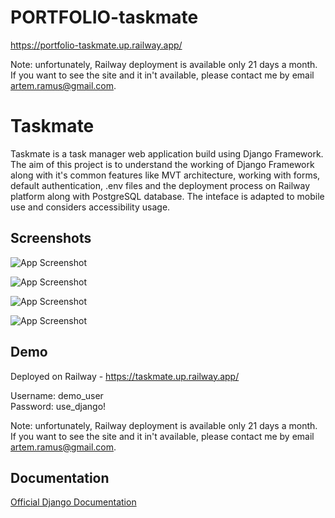 ﻿# PORTFOLIO-taskmate
https://portfolio-taskmate.up.railway.app/

Note: unfortunately, Railway deployment is available only 21 days a month. If you want to see the site and it in't available, please contact me by email artem.ramus@gmail.com.

# Taskmate

Taskmate is a task manager web application build using Django Framework. The aim of this project is to understand the working of Django Framework along with it's common features like MVT architecture, working with forms, default authentication, .env files and the deployment process on Railway platform along with PostgreSQL database. The inteface is adapted to mobile use and considers accessibility usage.


## Screenshots

![App Screenshot](https://github.com/ArtemRamus/PORTFOLIO-taskmate/tree/main/screenshots/home.npg)

![App Screenshot](https://github.com/ArtemRamus/PORTFOLIO-taskmate/tree/main/screenshots/login.npg)

![App Screenshot](https://github.com/ArtemRamus/PORTFOLIO-taskmate/tree/main/screenshots/registe.npg)

![App Screenshot](https://github.com/ArtemRamus/PORTFOLIO-taskmate/tree/main/screenshots/todolist.npg)

## Demo

Deployed on Railway - https://taskmate.up.railway.app/

Username: demo_user  
Password: use_django!

Note: unfortunately, Railway deployment is available only 21 days a month. If you want to see the site and it in't available, please contact me by email artem.ramus@gmail.com.
  
## Documentation

[Official Django Documentation](https://www.djangoproject.com/)
